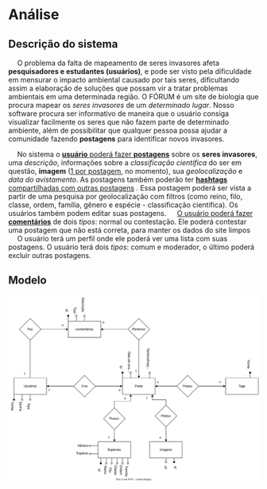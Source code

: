 # Análise
## Descrição do sistema
&emsp; O problema da falta de mapeamento de seres invasores afeta **pesquisadores e estudantes (usuários)**, e pode ser visto pela dificuldade em mensurar o impacto ambiental causado por tais seres, dificultando assim a elaboração de soluções que possam vir a tratar problemas ambientais em uma determinada região. O FÓRUM é um site de biologia que procura mapear os _seres invasores_ de um _determinado lugar_. Nosso software procura ser informativo de maneira que o usuário consiga visualizar facilmente os seres que não fazem parte de determinado ambiente, além de possibilitar que qualquer pessoa possa ajudar a comunidade fazendo **postagens** para identificar novos invasores.

&emsp; No sistema o <ins>**usuário** poderá fazer **postagens**</ins> sobre os **seres invasores**, uma _descrição_, informações sobre a _classificação científica_ do ser em questão, **imagem** (<ins>1 por postagem</ins>, no momento), sua _geolocalização_ e _data do avistamento_. As postagens também poderão ter <ins>**hashtags** compartilhadas com outras postagens</ins> . Essa postagem poderá ser vista a partir de uma pesquisa por geolocalização com filtros (como reino, filo, classe, ordem, família, gênero e espécie - classificação científica). Os usuários também podem editar suas postagens.
&emsp; <ins>O usuário poderá fazer **comentários**</ins> de dois _tipos_: normal ou contestação. Ele poderá contestar uma postagem que não está correta, para manter os dados do site limpos
&emsp; O usuário terá um perfil onde ele poderá ver uma lista com suas postagens. O usuário terá dois _tipos_: comum e moderador, o último poderá excluir outras postagens.


## Modelo

![modelo](./modelo.drawio.svg)

